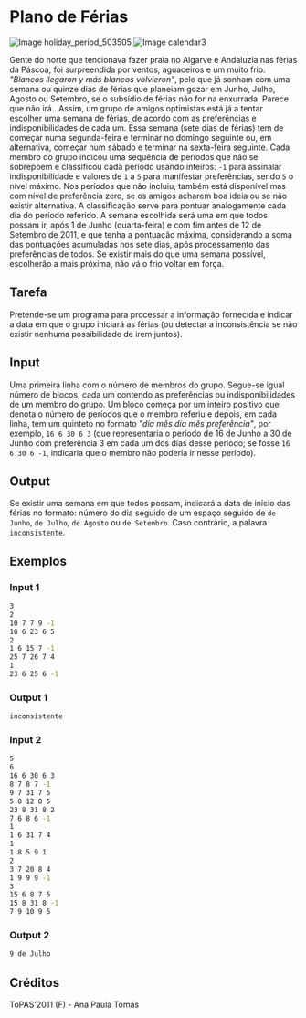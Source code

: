 Plano de Férias
===============

![Image holiday_period_503505](./holiday_period_503505.jpg) ![Image calendar3](./calendar3.png)

Gente do norte que tencionava fazer praia no Algarve e Andaluzia nas férias da Páscoa, foi surpreendida por ventos, aguaceiros e um muito frio. _"Blancos llegaron y más blancos volvieron"_, pelo que já sonham com uma semana ou quinze dias de férias que planeiam gozar em Junho, Julho, Agosto ou Setembro, se o subsídio de férias não for na enxurrada. Parece que não irá...Assim, um grupo de amigos optimistas está já a tentar escolher uma semana de férias, de acordo com as preferências e indisponibilidades de cada um. Essa semana (sete dias de férias) tem de começar numa segunda-feira e terminar no domingo seguinte ou, em alternativa, começar num sábado e terminar na sexta-feira seguinte. Cada membro do grupo indicou uma sequência de períodos que não se sobrepõem e classificou cada período usando inteiros: `-1` para assinalar indisponibilidade e valores de `1` a `5` para manifestar preferências, sendo `5` o nível máximo. Nos períodos que não incluiu, também está disponível mas com nível de preferência zero, se os amigos acharem boa ideia ou se não existir alternativa. A classificação serve para pontuar analogamente cada dia do período referido. A semana escolhida será uma em que todos possam ir, após 1 de Junho (quarta-feira) e com fim antes de 12 de Setembro de 2011, e que tenha a pontuação máxima, considerando a soma das pontuações acumuladas nos sete dias, após processamento das preferências de todos. Se existir mais do que uma semana possível, escolherão a mais próxima, não vá o frio voltar em força.


Tarefa
------

Pretende-se um programa para processar a informação fornecida e indicar a data em que o grupo iniciará as férias (ou detectar a inconsistência se não existir nenhuma possibilidade de irem juntos).


Input
-----

Uma primeira linha com o número de membros do grupo. Segue-se igual número de blocos, cada um contendo as preferências ou indisponibilidades de um membro do grupo. Um bloco começa por um inteiro positivo que denota o número de períodos que o membro referiu e depois, em cada linha, tem um quinteto no formato _"dia mês dia mês preferência"_, por exemplo, `16 6 30 6 3` (que representaria o período de 16 de Junho a 30 de Junho com preferência 3 em cada um dos dias desse período; se fosse `16 6 30 6 -1`, indicaria que o membro não poderia ir nesse período).


Output
------

Se existir uma semana em que todos possam, indicará a data de início das férias no formato: número do dia seguido de um espaço seguido de `de Junho`, `de Julho`, `de Agosto` ou `de Setembro`. Caso contrário, a palavra `inconsistente`.


Exemplos
--------

### Input 1

```sh
3
2
10 7 7 9 -1
10 6 23 6 5
2
1 6 15 7 -1
25 7 26 7 4
1
23 6 25 6 -1
```

### Output 1

```sh
inconsistente
```

### Input 2

```sh
5
6
16 6 30 6 3
8 7 8 7 -1
9 7 31 7 5
5 8 12 8 5
23 8 31 8 2
7 6 8 6 -1
1
1 6 31 7 4
1
1 8 5 9 1
2
3 7 20 8 4
1 9 9 9 -1
3
15 6 8 7 5
15 8 31 8 -1
7 9 10 9 5
```

### Output 2

```sh
9 de Julho
```


Créditos
--------

ToPAS'2011 (F) - Ana Paula Tomás